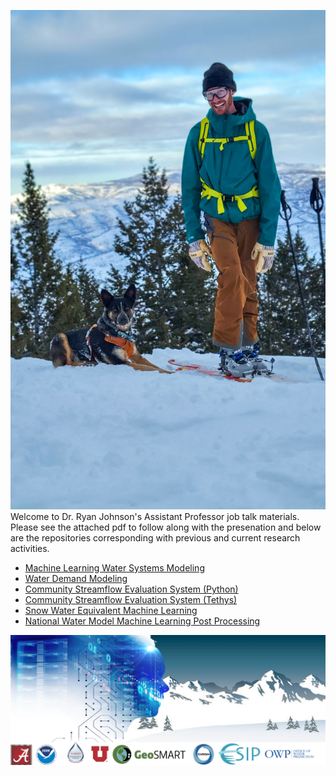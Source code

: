 ![ProfilePic](/Images/OSOK7448.JPEG)
Welcome to Dr. Ryan Johnson's Assistant Professor job talk materials.
Please see the attached pdf to follow along with the presenation and below are the repositories corresponding with previous and current research activities.
* [Machine Learning Water Systems Modeling](https://github.com/whitelightning450/Machine-Learning-Water-Systems-Model)
* [Water Demand Modeling](https://github.com/whitelightning450/Water-Demand-Forecasting)
* [Community Streamflow Evaluation System (Python)](https://github.com/whitelightning450/Community-Streamflow-Evaluation-System)
* [Community Streamflow Evaluation System (Tethys)](https://github.com/whitelightning450/Tethys-CSES)
* [Snow Water Equivalent Machine Learning](https://github.com/whitelightning450/SWEML)
* [National Water Model Machine Learning Post Processing](https://github.com/whitelightning450/NWM-ML)

![MLSWE](/Images/ML_SWE.jpg)


